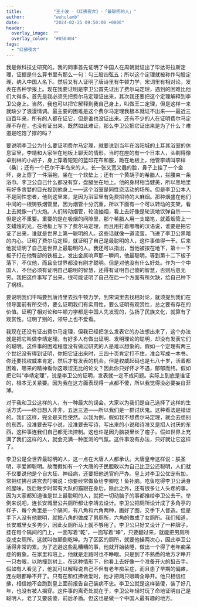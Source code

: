 ```yaml
---
title:            "王小波 -《红拂夜奔》-「最聪明的人」"
author:           "wuhulamb"
date:             "2024-02-25 09:50:00 +0800"
header:
  overlay_image:  ""
  overlay_color:  "#050404"
tags:
  - "红拂夜奔"
---
```


我是做科技史研究的。我的同事首先证明了中国人在周朝就证出了毕达哥拉斯定理，证据是什么算书里有那么一句：勾三股四弦五；所以这个定理就被称作勾股定理，纳入中国人名下。然后又有人证明了唐诗里有牛顿力学，宋词里有相对论<!--more-->，发表在各种学报上。现在我要证明是李卫公首先证出了费尔马定理，遇到的困难比他们大得多。首先是我必须先把费尔马定理证出来，其次我还要把这个定理解释到李卫公身上。当然，我也可以把它解释到我自己身上，叫做王二定理，但是这样一来就缺少了浪漫情调。最主要的困难是这个费尔马定理我根本就证不出来——最近三四百年来，所有的人都在证它，但是谁也没证出来。还有不少的人在证明费尔马定理不存在，也没有证出来。既然如此难证，那么李卫公把它证出来是为了什么？难道是吃饱了撑的吗？

要说明李卫公为什么要证明费尔马定理，就要说到当年在洛阳城的土耳其浴室的休息室里，李靖和大家坐在地板上聊天的情形。当时在座的有一个日本人，头剃得像卓别林的小胡子，身上穿着短短的蓝印花布和服，跪在地板上，他管李靖叫李样（桑）；还有一个巴尔干半岛来的人，长一张又宽又蠢的脸，鼻子上挂了一个金环，身上穿了一件浴袍，坐在一个软垫上；还有一个黄胡子的希腊人，拦腰束一条浴巾。李卫公自己什么都没有穿，盘腿坐在地上。他的身材相当健美，所以黑地里有好多贪婪的目光投到他身上——这个浴室是同性恋活动的场所。但是李卫公本人不是同性恋者，他到这里来，是因为浴室里有免费招待的大麻烟。那种烟盛在他们中间的一根铸铁烟管里，因为烟管十分沉重，所以下面有一个可以转动的支架，看上去就像一门火炮。人们转动烟管，轮流抽烟，看上去好像是轮流地饮弹自杀——但是这不重要。重要的是在吸烟的间隙里，那个希腊人用一支蜡笔，就着烟管上一支蜡烛的光，在地板上写下了费尔马定理，而且用打着嘟噜的汉语说，谁要是把它证了出来，谁就是世界上第一聪明的人。这些话就像一道流萤，飞进了李卫公黑暗的内心。证明了费尔马定理，就证明了自己是最聪明的人，这件事值得一干。后来他就证明了自己是世界上最聪明的人。我还可以指出，当他被按在地下，第十一下板子打在他臀部的铁板上，发出金属响声那一瞬间，他最聪明，等到第十二下板子落下，不仅他，而且全世界都没有刚才聪明。但是对他没有什么好处。作为一个中国人，不但必须有证明自己聪明的智慧，还得有证明自己傻的智慧，否则后患无穷。我把这件事写了出来，很可能证明了自己在后一个方面有所欠缺，给自己种下了祸根。

要说明我们干吗要到唐诗里去找牛顿力学，到宋词里去找相对论，就须提到我们在领导面前有所交待，要么证明我们有实用性，要么证明有观赏性，总之要有存在的价值。证明了相对论和牛顿力学都是中国人先发现的，弘扬了民族文化，就算有了观赏性。证明了别的，领导上也不爱看。

我现在还没有证出费尔马定理，但我已经把怎么发表它的办法想出来了，这个办法就是把它叫做李靖定理。有好多人有做出证明、发明理论的聪明，却没有发表它们的聪明。这件事的困难程度没有做过研究的人是难以想象的。假如一个定理有两三个世纪没有得到证明，你把它证出来时，三四十页肯定打不住，准会写成一本书。你还要找权威来肯定，然后才有发表的机会。但是权威起码也是七八十岁，活着都困难，哪来的精神看你这艰涩无比的论文？因此你只好怀才不遇，郁郁而终。假如把它叫“李靖定理”，说是李卫公的证明，发表就一定不成问题。实际上到底是谁证的，根本无关紧要。因为我在这方面表现得一点都不傻，所以我觉得没必要妄自菲薄。

对于我和卫公这样的人，有一种最大的误会。大家以为我们是自己选择了这样的生活方式——终日想入非非，五迷三道——所以我们是一群讨厌鬼。这种看法是错误的。我们这样，完全是天性使然。以我为例，假如我不想费尔马定理，就会去想别的东西，没准要去写小说，没准要去写诗，写出来的小说和诗准又是招人讨厌的东西，这种事连我们自己都无法控制。这也许是因为脑袋里长了瘤子。假如世界上充满了我们这样的人，就会充满一种叵测的气氛。这件事没有办法，只好就让它这样了。

李卫公是全世界最聪明的人，这一点在大唐人人都承认。大唐皇帝这样说：朕圣明，李爱卿聪明。故而假如有一个大唐的子民胆敢以为自己比卫公还聪明，人们就不仅要说他是个自大狂、神经病，还要把他送官府严办。皇上对李卫公优宠有加，常把红拂召进宫去叮嘱说：你要经常做鱼给李卿吃！鱼补脑。吃鱼吃得李卫公满身的腥味，饭后散步时常有大队的猫跟在身后。除此之外，还有很多让人头疼的事。因为大家都知道谁是世上最聪明的人，就把一切动脑子的事都推给李卫公去干。举例来说吧，连长安城里公共厕所都让李靖去设计。李卫公把厕所设计成了多角亭的样子，每个角里是一个隔间，有八角和六角两种，画好了图，交手下人督造。但是手下人没有他聪明，就把八角的做成了男厕所，六角的做成了女厕所。我们知道，长安城里女多男少，因此女厕所马上就不够用了。李卫公只好又设计了一种牌子，挂在每个隔间的门上，一面写着“乾”，一面写着“坤”，只要翻过来，就能把男厕所变成女厕所。这就叫做颠倒乾坤。为了区区的厕所，就要他操两次心，因此李卫公活得非常的累。为了逃避这些乱糟糟的事，他就开始装睡，做出一个得了老年痴呆症的假象。在家里和班上，他就是走路时也不睁眼。只是到了不熟悉的地方才睁开一只右眼，以防撞到树上。在这种情形下，他看上去好像一个准备开火的狙击手。假如有人看见了，他就可以解释说自己不但有老年痴呆症，而且患了早期的偏瘫，连左眼都睁不开了。只有在和红拂做爱时，他才把两只眼睛全睁开。他只相信红拂，相信她不会跑到皇上面前报告自己装病不忠。李卫公就是这样装傻，装了好几年，也没有被人揭穿。这件事的离奇处就在于，李卫公年轻时玩了命地证明自己是聪明人，老了又要装傻，前后矛盾。但这也是做一个中国人最有趣的地方。
